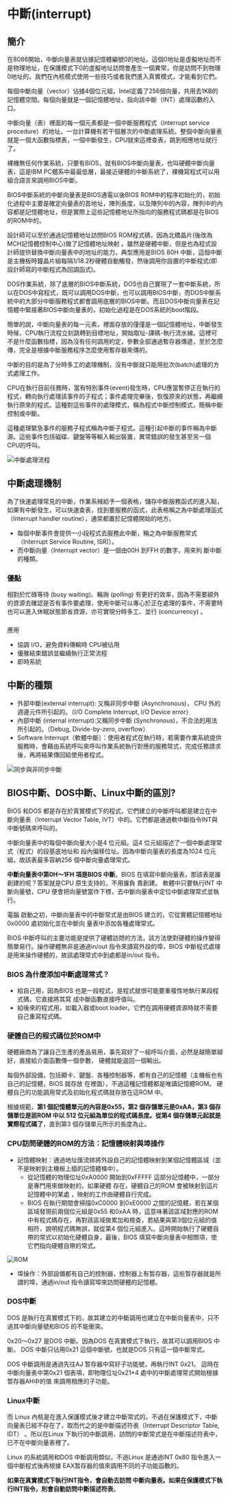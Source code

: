 # 中斷\(interrupt\)

## 簡介

在8086開始，中斷向量表就佔據記憶體編號0的地址。這個0地址是虛擬地址而不是物理地址，在保護模式下0的虛擬地址訪問會產生一個異常，你是訪問不到物理0地址的。我們在內核模式使用一些技巧或者我們進入真實模式，才能看到它們。

每個中斷向量（vector）佔據4個位元組，Intel定義了256個向量，共用去1KB的記憶體空間。每個向量就是一個記憶體地址，指向該中斷（INT）處理函數的入口。

中斷向量（表）裡面的每一個元素都是一個中斷服務程式（interrupt service procedure）的地址。一台計算機有若干個層次的中斷處理系統。整個中斷向量表就是一個大函數指標表，一個中斷發生，CPU就來這裡查表，跳到相應地址就行了。

裸機無任何作業系統，只要有BIOS，就有BIOS中斷向量表，也叫硬體中斷向量表，這是IBM PC體系中最最低層，最接近硬體的中斷系統了，裸機寫程式可以用組合語言來調用BIOS中斷。

BIOS中斷系統的中斷向量表是BIOS通電以後BIOS ROM中的程序初始化的，初始化過程中主要是確定向量表的首地址，陣列長度，以及陣列中的內容，陣列中的內容都是記憶體地址，但是實際上這些記憶體地址所指向的服務程式碼都是在BIOS的ROM中的。

設計師可以至於通過記憶體地址訪問BIOS ROM程式碼，因為北橋晶片\(後改為MCH記憶體控制中心\)做了記憶體地址映射 。雖然是硬體中斷，但是也為程式設計師提供替換中斷向量表中的地址的能力，典型應用是BIOS 80H 中斷，這個中斷是主機板時鐘晶片組每隔1/18.2秒硬體自動觸發，然後調用你設置的中斷程式\(即設計師寫的中斷程式為回調函式\)。

DOS作業系統，除了底層的BIOS中斷系統，DOS也自己實現了一套中斷系統，所以在DOS中寫程式，既可以調用DOS中斷，也可以調用BIOS中斷，而DOS中斷系統中的大部分中斷服務程式都會調用底層的BIOS中斷。而且DOS中斷向量表在記憶體中緊接著BIOS中斷向量表的，初始化過程是在DOS系統的boot階段。

簡單的說，中斷向量表的每一元素，裡面存放的僅僅是一個記憶體地址，中斷發生時候，CPU執行流程立刻跳轉到目標地址，開始取址-譯碼-執行流水線。這裡可不是什麼函數指標，因為沒有任何調用約定，參數全部通過暫存器傳遞，至於怎麼傳，完全是根據中斷服務程序怎麼使用暫存器來傳的。

中斷的目的是為了分時多工的處理機制，沒有中斷就只能用批次\(batch\)處理的方式處理工作。

CPU在執行目前任務時，當有特別事件\(event\)發生時，CPU應當暫停正在執行的程式，轉向執行處理該事件的子程式；事件處理完畢後，恢復原來的狀態，再繼續執行原來的程式。這種對這些事件的處理模式，稱為程式中斷控制模式，簡稱中斷控制或中斷。

這種處理緊急事件的服務子程式稱為中斷子程式。這種引起中斷的事件稱為中斷源。這些事件包括磁碟、鍵盤等等輸入輸出裝置，異常錯誤的發生甚至另一個CPU的呼叫。

![&#x4E2D;&#x65B7;&#x8655;&#x7406;&#x6D41;&#x7A0B;](../.gitbook/assets/interrput.png)

## 中斷處理機制

為了快速處理常見的中斷，作業系械給予一個表格，儲存中斷服務函式的進入點，如果有中斷發生，可以快速查表，找到要服務的函式，此表格稱之為中斷處理函式（Interrupt handler routine），通常都置於記憶體開始的地方。

* 每個中斷事件會提供一小段程式去服務此中斷，稱之為中斷服務常式（Interrupt Service Routine, ISR\)）。
* 而中斷向量（Interrupt vector）是一個由00H 到FFH 的數字，用來判 斷中斷的種類。

### 優點

相對於忙碌等待 \(busy waiting\)、輪詢 \(polling\) 有更好的效率，因為不需要額外的資源去確認是否有事件要處理，使用中斷可以專心於正在處理的事件，不需要時也可以進入休眠狀態節省資源，亦可實現分時多工、並行 \(concurrency\)。

### 應用

* 協調 I/O，避免資料傳輸時 CPU被佔用
* 優雅結束錯誤並繼續執行正常流程
* 即時系統

## 中斷的種類

* 外部中斷\(external interrupt\): 又稱非同步中斷 \(Asynchronous\)， CPU 外的週邊元件所引起的。（I/O Complete Interrupt, I/O Device error）
* 內部中斷 \(internal interrupt\):又稱同步中斷 \(Synchronous\)，不合法的用法所引起的。（Debug, Divide-by-zero, overflow）
* Software Interrupt（軟體中斷）：使用者程式在執行時，若需要作業系統提供服務時，會藉由系統呼叫來呼叫作業系統執行對應的服務常式，完成任務請求後，再將結果傳回給使用者程式。

![&#x540C;&#x6B65;&#x8207;&#x975E;&#x540C;&#x6B65;&#x4E2D;&#x65B7;](../.gitbook/assets/sync_async_interrupt.png)

## BIOS中斷、DOS中斷、Linux中斷的區別?

BIOS 和DOS 都是存在於真實模式下的程式，它們建立的中斷呼叫都是建立在中斷向量表（Interrupt Vector Table, IVT）中的。它們都是通過軟中斷指令INT與中斷號碼來呼叫的。

中斷向量表中的每個中斷向量大小是4 位元組。這4 位元組描述了一個中斷處理常式（程式）的段基底地址和段內偏移位址。因為中斷向量表的長度為1024 位元組，故該表最多容納256 個中斷向量處理常式。

**中斷向量表中第0H～1FH 項是BIOS 中斷**。BIOS 在填寫中斷向量表，那該表是誰創建的呢？答案就是CPU 原生支持的，不用誰負責創建。軟體中只要執行INT 中斷向量號，CPU 便會把向量號當作下標，去中斷向量表中定位中斷處理常式並執行。

電腦啟動之初，中斷向量表中的中斷常式是由BIOS 建立的，它從實體記憶體地址0x0000 處初始化並在中斷向量表中添加各種處理常式。

BIOS 中斷呼叫的主要功能是提供了硬體訪問的方法，該方法使對硬體的操作變得簡單易行。操作硬體無非是通過in/out 指令來讀寫外設的埠，BIOS 中斷程式處理是用來操作硬體的，故該處理常式中到處都是in/out 指令。

### BIOS 為什麼添加中斷處理常式？

* 給自己用，因為BIOS 也是一段程式，是程式就很可能要重複性地執行某段程式碼，它直接將其寫  成中斷函數直接呼值叫。
* 給後來的程式用，如載入器或boot loader。它們在調用硬體資源時就不需要自己重寫程式碼。

### 硬體自已的程式碼位於ROM中

硬體廠商為了讓自己生產的產品易用，事先寫好了一組呼叫介面，必然是越簡單越好，直接給介面函數傳一個參數，硬體就能返回一個輸出。

每個外部設備，包括顯卡、鍵盤、各種控制器等，都有自己的記憶體（主機板也有自己的記憶體，BIOS 就存放在裡面），不過這種記憶體都是唯讀記憶體ROM。硬體自己的功能調用常式及初始化程式碼就存放在這ROM中。

根據規範，**第1 個記憶體單元的內容是0x55，第2 個存儲單元是0xAA，第3 個存儲單位是該ROM 中以512 位元組為單位的程式碼長度。從第4 個存儲單元起就是實際程式碼了**，直到第3 個存儲單元所示的長度為止。

### CPU訪問硬體的ROM的方法：記憶體映射與埠操作

* 記憶體映射：通過地址匯流排將外設自己的記憶體映射到某個記憶體區域（並不是映射到主機板上插的記憶體條中）。
  * 從記憶體的物理位址0xA0000 開始到0xFFFFF 這部分記憶體中，一部分是專門用來做映射的，如果硬體    存在，硬體自己的ROM 會被映射到這片記憶體中的某處    ，映射的工作由硬體自行完成。
  * BIOS 在執行期間會掃描0xC0000 到0xE0000 之間的記憶體，若在某個區域發現前兩個位元組是0x55 和0xAA 時，這意味著該區域對應的ROM中有程式碼存在，再對該區域做累加和檢查，若結果與第3個位元組的值相符，說明程式碼無誤，就從第4 個位元組進入。這時開始執行了硬體自帶的常式以初始化硬體自身，最後，BIOS 填寫中斷向量表中相關項，使它們指向硬體自帶的常式。

![ROM](../.gitbook/assets/rom-min.png)

* 埠操作：外部設備都有自己的控制器，控制器上有暂存器，這些暂存器就是所謂的埠，通過in/out  指令讀寫埠來訪問硬體的記憶體。

### DOS中斷

DOS 是執行在真實模式下的，故其建立的中斷調用也建立在中斷向量表中，只不過其中斷向量號和BIOS的不能衝突。

0x20～0x27 是DOS 中斷。因為DOS 在真實模式下執行，故其可以調用BIOS 中斷。DOS 中斷只佔用0x21 這個中斷號，也就是DOS 只有這一個中斷常式。

DOS 中斷調用是通過先往AJ 暂存器中寫好子功能號，再執行INT 0x21。這時在中斷向量表中第0x21 個表項，即物理位址0x21\*4 處中的中斷處理常式開始根據暂存器AH中的值來調用相應的子功能。

### Linux中斷

而 Linux 內核是在進入保護模式後才建立中斷常式的，不過在保護模式下，中斷向量表已經不存在了，取而代之的是中斷描述符表（Interrupt Descriptor Table, IDT）。所以在Linux 下執行的中斷調用，訪問的中斷常式是在中斷描述符表中，已不在中斷向量表裡了。

Linux 的系統調用和DOS 中斷調用類似，不過Linux 是通過INT 0x80 指令進入一個中斷程式後再根據EAX暂存器的值來調用不同的子功能函數的。

**如果在真實模式下執行INT指令，會自動去訪問中斷向量表。如果在保護模式下執行INT指令，則會自動訪問中斷描述符表**。

